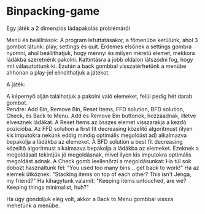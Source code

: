 # Binpacking-game
Egy játék a 2 dimenziós ládapakolás problémáról

Menü és beállítások:
A program lefuttatásakor, a főmenübe kerülünk, ahol 3 gombot látunk: play, settings és quit. 
Érdemes elsőnek a settings gombra nyomni, ahol beállíthatjuk, hogy mennyi és milyen méretű elemet, mekkora ládákba szeretnénk pakolni. 
Kattintásra a jobb oldalon látszódni fog, hogy mit választottunk ki. 
Ezután a back gombbal visszatérhetünk a menübe ahhonan a play-jel elindíthatjuk a játékot. 

A játék:

A képernyő alján találhatjuk a pakolni való elemeket, felül pedig hét darab gombot.  
Rendre: Add Bin, Remove Bin, Reset Items, FFD solution, BFD solution, Check, és Back to Menu. 
Add és Remove Bin buttonok, hozzáadnak, illetve elvesznek ládákat. 
A Reset Items az összes elemet visszarakja a kezdő pozícióba. 
Az FFD solution a first fit decreasing közelítő algoritmust (ilyen kis imputokra nekünk eddig mindig optimális megoldást ad) alkalmazva bepakolja a ládákba az elemeket. 
A BFD solution a best fit decreasing közelítő algoritmust alkalmazva bepakolja a ládákba az elemeket. 
Ezeknek a megoldásait tekintjük jó megoldásnak, mivel ilyen kis imputokra optimális megoldást adnak. 
A Check gomb leellenőrzi a megoldásunkat:
Ha túl sok dobozt használtunk fel: "You used too many bins... get back to work!" 
Ha az elemek ütköznek: "Stacking items on top of each other? This isn't Jenga, my friend?" 
Ha kihagytunk valamit: "Keeping items untouched, are we? Keeping things minimalist, huh?" 

Ha úgy gondoljuk elég volt, akkor a Back to Menu gombbal vissza mehetünk a menübe.
